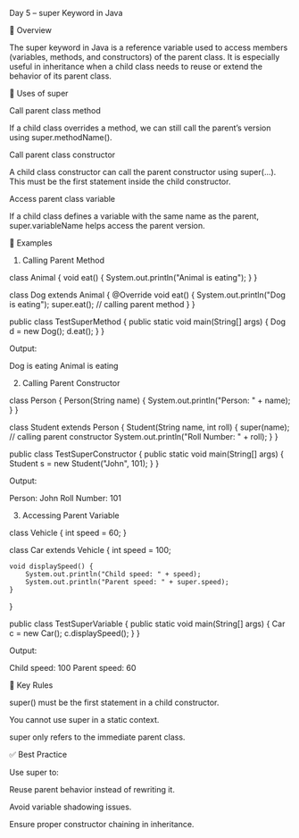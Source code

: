 Day 5 – super Keyword in Java

📌 Overview

The super keyword in Java is a reference variable used to access members (variables, methods, and constructors) of the parent class. It is especially useful in inheritance when a child class needs to reuse or extend the behavior of its parent class.

🔹 Uses of super

Call parent class method

If a child class overrides a method, we can still call the parent’s version using super.methodName().

Call parent class constructor

A child class constructor can call the parent constructor using super(...). This must be the first statement inside the child constructor.

Access parent class variable

If a child class defines a variable with the same name as the parent, super.variableName helps access the parent version.

🔹 Examples

1. Calling Parent Method

class Animal {
    void eat() {
        System.out.println("Animal is eating");
    }
}

class Dog extends Animal {
    @Override
    void eat() {
        System.out.println("Dog is eating");
        super.eat(); // calling parent method
    }
}

public class TestSuperMethod {
    public static void main(String[] args) {
        Dog d = new Dog();
        d.eat();
    }
}

Output:

Dog is eating
Animal is eating

2. Calling Parent Constructor

class Person {
    Person(String name) {
        System.out.println("Person: " + name);
    }
}

class Student extends Person {
    Student(String name, int roll) {
        super(name); // calling parent constructor
        System.out.println("Roll Number: " + roll);
    }
}

public class TestSuperConstructor {
    public static void main(String[] args) {
        Student s = new Student("John", 101);
    }
}

Output:

Person: John
Roll Number: 101

3. Accessing Parent Variable

class Vehicle {
    int speed = 60;
}

class Car extends Vehicle {
    int speed = 100;

    void displaySpeed() {
        System.out.println("Child speed: " + speed);
        System.out.println("Parent speed: " + super.speed);
    }
}

public class TestSuperVariable {
    public static void main(String[] args) {
        Car c = new Car();
        c.displaySpeed();
    }
}

Output:

Child speed: 100
Parent speed: 60

🔹 Key Rules

super() must be the first statement in a child constructor.

You cannot use super in a static context.

super only refers to the immediate parent class.

✅ Best Practice

Use super to:

Reuse parent behavior instead of rewriting it.

Avoid variable shadowing issues.

Ensure proper constructor chaining in inheritance.